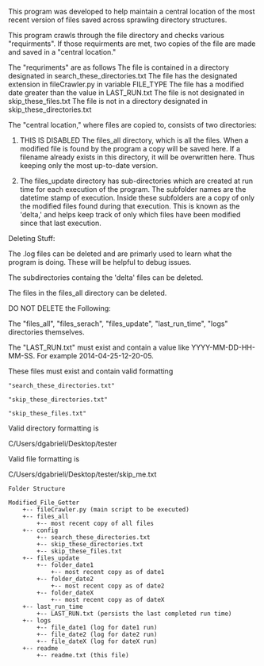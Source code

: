 This program was developed to help maintain a central location of the most recent version of files saved across sprawling directory structures.


This program crawls through the file directory and checks various "requirments".  If those requirments are met, two copies of the file are made and saved in a "central location."  


The "requriments" are as follows
The file is contained in a directory designated in search_these_directories.txt
The file has the designated extension in fileCrawler.py in variable FILE_TYPE
The file has a modified date greater than the value in LAST_RUN.txt
The file is not designated in skip_these_files.txt
The file is not in a directory designated in skip_these_directories.txt


The "central location," where files are copied to, consists of two directories:


  1) THIS IS DISABLED The files_all directory, which is all the files.  When a modified file is found by the program a copy will be saved here.  If a filename already exists in this directory, it will be overwritten here. Thus keeping only the most up-to-date version. 


  2) The files_update directory has sub-directories which are created at run time for each execution of the program.  The subfolder names are the datetime stamp of execution.  Inside these subfolders are a copy of only the modified files found during that execution.  This is known as the 'delta,' and helps keep track of only which files have been modified since that last execution.

Deleting Stuff:

  The .log files can be deleted and are primarly used to learn what the program is doing.  These will be helpful to debug issues.

  The subdirectories containg the 'delta' files can be deleted.

  The files in the files_all directory can be deleted.

DO NOT DELETE the Following:

The "files_all", "files_serach", "files_update", "last_run_time", "logs" directories themselves.

The "LAST_RUN.txt" must exist and contain a value like YYYY-MM-DD-HH-MM-SS. For example 2014-04-25-12-20-05.

These files must exist and contain valid formatting

	"search_these_directories.txt"

	"skip_these_directories.txt"

	"skip_these_files.txt"

Valid directory formatting is

C/Users/dgabrieli/Desktop/tester

Valid file formatting is

C/Users/dgabrieli/Desktop/tester/skip_me.txt


```
Folder Structure

Modified_File_Getter
	+-- fileCrawler.py (main script to be executed)
	+-- files_all
		+-- most recent copy of all files
 	+-- config
 		+-- search_these_directories.txt
 		+-- skip_these_directories.txt
 		+-- skip_these_files.txt
 	+-- files_update
 		+-- folder_date1
 			+-- most recent copy as of date1
 		+-- folder_date2
 			+-- most recent copy as of date2
 		+-- folder_dateX
 			+-- most recent copy as of dateX 
	+-- last_run_time
		+-- LAST_RUN.txt (persists the last completed run time)
	+-- logs
		+-- file_date1 (log for date1 run)
		+-- file_date2 (log for date2 run)
    	+-- file_dateX (log for dateX run)
    +-- readme
    	+-- readme.txt (this file)

```
